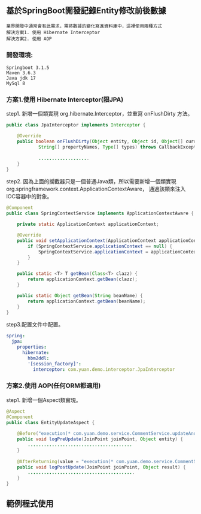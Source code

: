 
## 基於SpringBoot開發記錄Entity修改前後數據
```text
業界開發中通常會有此需求，需將數據的變化寫進資料庫中，這裡使用兩種方式
解決方案1. 使用 Hibernate Interceptor
解決方案2. 使用 AOP
```
### 開發環境:
```text
Springboot 3.1.5
Maven 3.6.3
Java jdk 17
MySql 8
```
### 方案1.使用 Hibernate Interceptor(限JPA)
step1. 新增一個類實現 org.hibernate.Interceptor，並重寫 onFlushDirty 方法。
```java
public class JpaInterceptor implements Interceptor {

	@Override
	public boolean onFlushDirty(Object entity, Object id, Object[] currentState, Object[] previousState,
			String[] propertyNames, Type[] types) throws CallbackException {
			
			...................
	}
}
```
step2. 因為上面的攔截器只是一個普通Java類，所以需要新增一個類實現 org.springframework.context.ApplicationContextAware，
       通過該類來注入IOC容器中的對象。
```java
@Component
public class SpringContextService implements ApplicationContextAware {

	private static ApplicationContext applicationContext;

	@Override
	public void setApplicationContext(ApplicationContext applicationContext) throws BeansException {
		if (SpringContextService.applicationContext == null) {
			SpringContextService.applicationContext = applicationContext;
		}
	}

	public static <T> T getBean(Class<T> clazz) {
		return applicationContext.getBean(clazz);
	}

	public static Object getBean(String beanName) {
		return applicationContext.getBean(beanName);
	}
}
```
step3.配置文件中配置。
```yml
spring:
  jpa:
    properties:
      hibernate:
        hbm2ddl: 
        '[session_factory]':
          interceptor: com.yuan.demo.interceptor.JpaInterceptor
```

### 方案2.使用 AOP(任何ORM都適用)
step1. 新增一個Aspect類實現。
```java
@Aspect
@Component
public class EntityUpdateAspect {
	
	@Before("execution(* com.yuan.demo.service.CommentService.updateAndSave(..)) && args(entity)")
    public void logPreUpdate(JoinPoint joinPoint, Object entity) {
		.......................................
	}
	
	@AfterReturning(value = "execution(* com.yuan.demo.service.CommentService.updateAndSave(..))", returning = "result")
    public void logPostUpdate(JoinPoint joinPoint, Object result) {
    	........................................
	}
}
```

##  範例程式使用